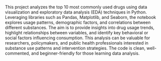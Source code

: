 This project analyzes the top 10 most commonly used drugs using data visualization and exploratory data analysis (EDA) techniques in Python. Leveraging libraries such as Pandas, Matplotlib, and Seaborn, the notebook explores usage patterns, demographic factors, and correlations between different substances. The aim is to provide insights into drug usage trends, highlight relationships between variables, and identify key behavioral or social factors influencing consumption. This analysis can be valuable for researchers, policymakers, and public health professionals interested in substance use patterns and intervention strategies. The code is clean, well-commented, and beginner-friendly for those learning data analysis.
